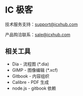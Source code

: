 # IC 极客

技术服务支持：support@icxhub.com

产品购洽联系：sale@icxhub.com

## 相关工具

* Dia - 流程图 (*.dia)
* GIMP - 图像编辑 (*.xcf)
* Gitbook - 内容组织
* Calibre - PDF 生成
* node.js - gitbook 依赖